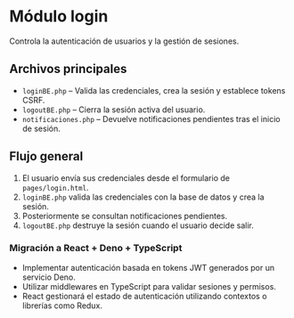 # Módulo login

Controla la autenticación de usuarios y la gestión de sesiones.

## Archivos principales

- `loginBE.php` – Valida las credenciales, crea la sesión y establece tokens CSRF.
- `logoutBE.php` – Cierra la sesión activa del usuario.
- `notificaciones.php` – Devuelve notificaciones pendientes tras el inicio de sesión.

## Flujo general

1. El usuario envía sus credenciales desde el formulario de `pages/login.html`.
2. `loginBE.php` valida las credenciales con la base de datos y crea la sesión.
3. Posteriormente se consultan notificaciones pendientes.
4. `logoutBE.php` destruye la sesión cuando el usuario decide salir.

### Migración a React + Deno + TypeScript

- Implementar autenticación basada en tokens JWT generados por un servicio Deno.
- Utilizar middlewares en TypeScript para validar sesiones y permisos.
- React gestionará el estado de autenticación utilizando contextos o librerías como Redux.
